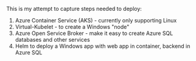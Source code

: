 This is my attempt to capture steps needed to deploy:

1. Azure Container Service (AKS) - currently only supporting Linux
2. Virtual-Kubelet - to create a Windows "node"
3. Azure Open Service Broker - make it easy to create Azure SQL databases and other services
4. Helm to deploy a Windows app with web app in container, backend in Azure SQL


```bash


```